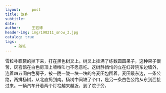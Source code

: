 ```yaml
--- 
layout:     post 
title: 故乡
subtitle:  
date:       
author:     王钰博 
header-img: img/190211_snow_3.jpg
catalog: true
tags:
    - 随笔
--- 
```


雪粒朴簌簌的掉下来，打在黑色树叉上。树叉上挂满了练数圆圆果子，这种果子很苦，灰喜鹊在白色房顶上喳喳叫也不愿意吃。这树静悄悄的立在红砖院东边墙外，连着四五间白色房子，被一陇一陇一块一块的冬麦田包围着。麦田最东边，一条公路，两排杨树，从北直捣到南。杨树中间缺了个口，是另一条白色公路从东到西接过来。一辆汽车开着两个灯柱越来越近，到了院子旁。
